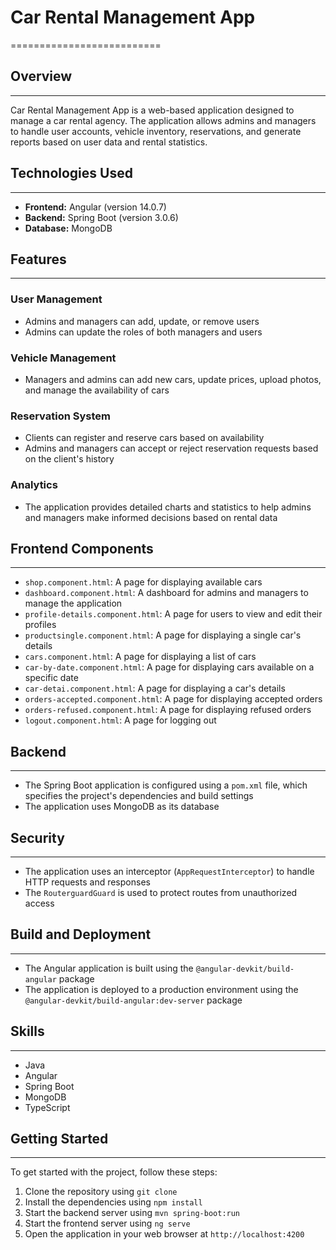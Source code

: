# Car Rental Management App
==========================

## Overview
-----------

Car Rental Management App is a web-based application designed to manage a car rental agency. The application allows admins and managers to handle user accounts, vehicle inventory, reservations, and generate reports based on user data and rental statistics.

## Technologies Used
--------------------

* **Frontend:** Angular (version 14.0.7)
* **Backend:** Spring Boot (version 3.0.6)
* **Database:** MongoDB

## Features
------------

### User Management

* Admins and managers can add, update, or remove users
* Admins can update the roles of both managers and users

### Vehicle Management

* Managers and admins can add new cars, update prices, upload photos, and manage the availability of cars

### Reservation System

* Clients can register and reserve cars based on availability
* Admins and managers can accept or reject reservation requests based on the client's history

### Analytics

* The application provides detailed charts and statistics to help admins and managers make informed decisions based on rental data

## Frontend Components
----------------------

* `shop.component.html`: A page for displaying available cars
* `dashboard.component.html`: A dashboard for admins and managers to manage the application
* `profile-details.component.html`: A page for users to view and edit their profiles
* `productsingle.component.html`: A page for displaying a single car's details
* `cars.component.html`: A page for displaying a list of cars
* `car-by-date.component.html`: A page for displaying cars available on a specific date
* `car-detai.component.html`: A page for displaying a car's details
* `orders-accepted.component.html`: A page for displaying accepted orders
* `orders-refused.component.html`: A page for displaying refused orders
* `logout.component.html`: A page for logging out

## Backend
------------

* The Spring Boot application is configured using a `pom.xml` file, which specifies the project's dependencies and build settings
* The application uses MongoDB as its database

## Security
------------

* The application uses an interceptor (`AppRequestInterceptor`) to handle HTTP requests and responses
* The `RouterguardGuard` is used to protect routes from unauthorized access

## Build and Deployment
-----------------------

* The Angular application is built using the `@angular-devkit/build-angular` package
* The application is deployed to a production environment using the `@angular-devkit/build-angular:dev-server` package

## Skills
---------

* Java
* Angular
* Spring Boot
* MongoDB
* TypeScript

## Getting Started
---------------

To get started with the project, follow these steps:

1. Clone the repository using `git clone`
2. Install the dependencies using `npm install`
3. Start the backend server using `mvn spring-boot:run`
4. Start the frontend server using `ng serve`
5. Open the application in your web browser at `http://localhost:4200`
